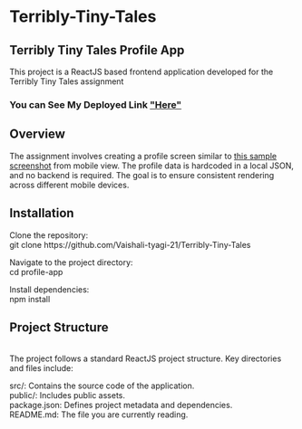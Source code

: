 # Terribly-Tiny-Tales

<h2>Terribly Tiny Tales Profile App</h2>
This project is a ReactJS based frontend application developed for the Terribly Tiny Tales assignment
<h3>You can See My Deployed Link <a href="https://terribly-tiny-tales-one.vercel.app/">"Here"</a></h3>

<h2>Overview</h2>
The assignment involves creating a profile screen similar to <a href="https://www.terriblytinytales.com/profile.jpeg">this sample screenshot</a> from mobile view. The profile data is hardcoded in a local JSON, and no backend is required. The goal is to ensure consistent rendering across different mobile devices.

<h2>Installation</h2>
Clone the repository: <br>
git clone https://github.com/Vaishali-tyagi-21/Terribly-Tiny-Tales <br>

Navigate to the project directory:<br>
cd profile-app<br>

Install dependencies:<br>
npm install<br>

<h2>Project Structure</h2><br>
The project follows a standard ReactJS project structure. Key directories and files include:
<br>

src/: Contains the source code of the application.<br>
public/: Includes public assets.<br>
package.json: Defines project metadata and dependencies.<br>
README.md: The file you are currently reading.<br>
